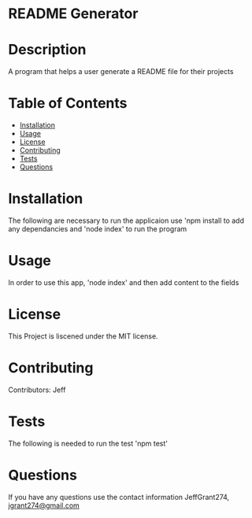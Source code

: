 # README Generator

# Description

A program that helps a user generate a README file for their projects

# Table of Contents
* [Installation](#installation)
* [Usage](#usage)
* [License](#licenses)
* [Contributing](#contributing)
* [Tests](#tests)
* [Questions](#questions)

# Installation

The following are necessary to run the applicaion use 'npm install to add any dependancies and 'node index' to run the program

# Usage

In order to use this app, 'node index' and then add content to the fields

# License

This Project is liscened under the MIT license.

# Contributing

Contributors: Jeff

# Tests

The following is needed to run the test 'npm test'

# Questions

If you have any questions use the contact information
JeffGrant274, jgrant274@gmail.com
